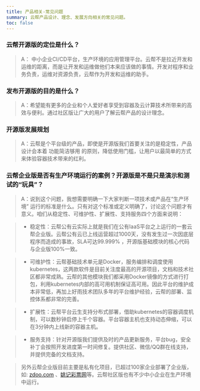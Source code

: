 ```yaml
---
title: 产品相关-常见问题
summary: 云帮产品设计、理念、发展方向相关的常见问题。
toc: false
---
```


<div id="toc"></div>

### 云帮开源版的定位是什么？

> A： 中小企业CI/CD平台，生产环境的应用管理平台。云帮不是拉近开发和运维的距离，而是让开发和运维做他们本来应该做的事情。开发对程序和业务负责，运维对资源负责，云帮作为开发和运维的助手。

### 发布开源版的目的是什么？

> A：希望能有更多的企业和个人爱好者享受到容器及云计算技术所带来的高效与便利。通过社区版让广大的用户了解云帮产品的设计理念。

### 开源版发展规划

> A：云帮是个平台级的产品，即使是开源版我们首要关注的是稳定性，产品设计会本着 功能简洁够用 的原则，降低使用门槛，让用户以最简单的方式来体验容器技术带来的红利。

### 云帮企业版是否有生产环境运行的案例？开源版是不是只是演示和测试的“玩具”？

> A：说到这个问题，我想需要明确一下大家判断一项技术或产品在“生产环境” 运行的标准是什么。只有对这个标准或定义明确了，讨论这个问题才有意义。咱们从稳定性、可维护性、扩展性、支持服务四个方面来说明：

> - 稳定性：云帮公有云实际上就是我们在公有IaaS平台之上运行的一套云帮企业版。云帮公有云已上线运营超过1000天，没有发生过一次因底层程序而造成的事故，SLA可达99.999% ，开源版基础模块的核心代码与企业版100%一致。

> - 可维护性：云帮基础技术单元是Docker，服务编排和调度使用kubernetes，这两款软件是目前关注度最高的开源项目，文档和技术社区都非常成熟。云帮的其他模块我们都采用Docker镜像的方式进行打包，利用kubernetes内部的高可用机制保证高可用。因此平台的维护成本非常低，再加上好雨技术团队多年的平台维护经验，云帮的部署、监控体系都非常的完善。

> - 扩展性：云帮平台云生支持分布式部署，借助kubernetes的容器调度机制，可以数秒钟启停上千个容器。平台容器主机也支持动态伸缩，可以在3分钟内上线新的容器主机。

> - 服务支持：针对开源版我们提供及时的产品更新服务，平台bug，安全补丁会按照开发进度第一时间修复。提供社区、微信/QQ群在线支持，并提供完备的文档支持。

> 另外云帮企业版目前主要是私有化项目，已超过100家企业部署了企业版，如: [zdoo.com](https://www.zdoo.com/) 、[姚记彩票网](http://www.yjcp.com/)等。云帮社区版也有不少中小企业在生产环境中运行。
